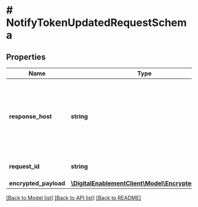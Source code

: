 # # NotifyTokenUpdatedRequestSchema

## Properties

Name | Type | Description | Notes
------------ | ------------- | ------------- | -------------
**response_host** | **string** | The host that originated the request. Future calls in the same conversation should be routed to this host. | 
**request_id** | **string** | Unique identifier for the request. | 
**encrypted_payload** | [**\DigitalEnablementClient\Model\EncryptedPayload**](EncryptedPayload.md) |  | 

[[Back to Model list]](../../README.md#documentation-for-models) [[Back to API list]](../../README.md#documentation-for-api-endpoints) [[Back to README]](../../README.md)


